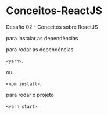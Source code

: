 # Conceitos-ReactJS
Desafio 02 - Conceitos sobre ReactJS

para instalar as dependências

para rodar as dependências:

`<yarn>`.

ou

`<npm install>`.

para rodar o projeto

`<yarn start>`.
